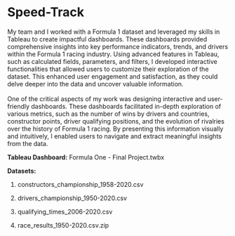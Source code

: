# Speed-Track

My team and I worked with a Formula 1 dataset and leveraged my skills in Tableau to create impactful dashboards. These dashboards provided comprehensive insights into key performance indicators, trends, and drivers within the Formula 1 racing industry. Using advanced features in Tableau, such as calculated fields, parameters, and filters, I developed interactive functionalities that allowed users to customize their exploration of the dataset. This enhanced user engagement and satisfaction, as they could delve deeper into the data and uncover valuable information.
</br>
</br>
One of the critical aspects of my work was designing interactive and user-friendly dashboards. These dashboards facilitated in-depth exploration of various metrics, such as the number of wins by drivers and countries, constructor points, driver qualifying positions, and the evolution of rivalries over the history of Formula 1 racing. By presenting this information visually and intuitively, I enabled users to navigate and extract meaningful insights from the data.

**Tableau Dashboard:** Formula One - Final Project.twbx
</br>


**Datasets:**

1. constructors_championship_1958-2020.csv

2. drivers_championship_1950-2020.csv

3. qualifying_times_2006-2020.csv

4. race_results_1950-2020.csv.zip
